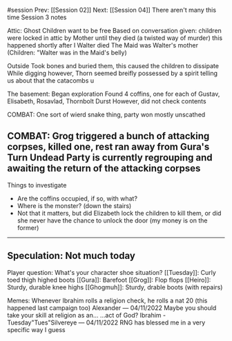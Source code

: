 #session
Prev: [[Session 02]]
Next: [[Session 04]]
There aren't many this time
Session 3 notes

Attic:
Ghost Children want to be free
Based on conversation given:
  children were locked in attic by Mother until they died (a twisted way of murder)
  this happened shortly after I Walter died
  The Maid was Walter's mother (Children: "Walter was in the Maid's belly)

Outside
Took bones and buried them, this caused the children to dissipate
While digging however, Thorn seemed breifly possessed by a spirit telling us about that the
catacombs u

The basement:
Began exploration
Found 4 coffins, one for each of Gustav, Elisabeth, Rosavlad, Thornbolt Durst
However, did not check contents

COMBAT: One sort of wierd snake thing, party won mostly unscathed

COMBAT: Grog triggered a bunch of attacking corpses, killed one, rest ran away from Gura's Turn Undead
Party is currently regrouping and awaiting the return of the attacking corpses 
----------
Things to investigate
- Are the coffins occupied, if so, with what?
- Where is the monster? (down the stairs)
- Not that it matters, but did Elizabeth lock the children to kill them, or did she never have the chance to unlock the door
(my money is on the former)
----------
Speculation:
Not much today
-----------
Player question: What's your character shoe situation?
[[Tuesday]]: Curly toed thigh highed boots
[[Gura]]: Barefoot
[[Grog]]: Flop flops
[[Heiro]]: Sturdy, durable knee highs
[[Ghogmuh]]: Sturdy, drable boots (with repairs)

Memes:
Whenever Ibrahim rolls a religion check, he rolls a nat 20 (this happened last campaign too) 
Alexander — 04/11/2022
Maybe you should take your skill at religion as an... ...act of God?
Ibrahim - Tuesday"Tues"Silvereye — 04/11/2022
RNG has blessed me in a very specific way I guess
